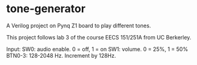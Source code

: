 # tone-generator
A Verilog project on Pynq Z1 board to play different tones.

This project follows lab 3 of the course EECS 151/251A from UC Berkerley.

Input:
  SW0: audio enable. 0 = off, 1 = on
  SW1: volume. 0 = 25%, 1 = 50%
  BTN0-3: 128-2048 Hz. Increment by 128Hz.
 
